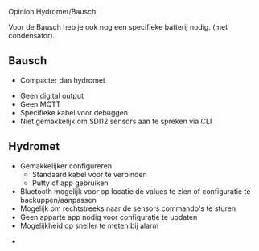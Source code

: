 Opinion Hydromet/Bausch


Voor de Bausch heb je ook nog een specifieke batterij nodig. (met condensator). 

## Bausch
+ Compacter dan hydromet


- Geen digital output
- Geen MQTT
- Specifieke kabel voor debuggen
- Niet gemakkelijk om SDI12 sensors aan te spreken via CLI


## Hydromet
+ Gemakkelijker configureren
  + Standaard kabel voor te verbinden
  + Putty of app gebruiken
+ Bluetooth mogelijk voor op locatie de values te zien of configuratie te backuppen/aanpassen
+ Mogelijk om rechtstreeks naar de sensors commando's te sturen
+ Geen apparte app nodig voor configuratie te updaten
+ Mogelijkheid op sneller te meten bij alarm


- 
    
